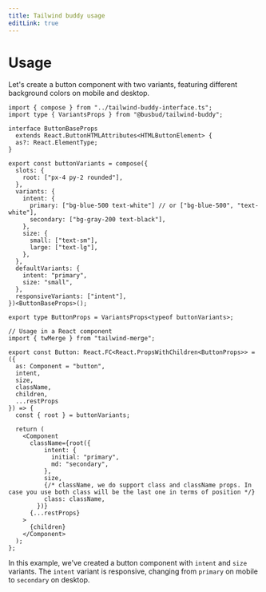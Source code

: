 ```yaml
---
title: Tailwind buddy usage
editLink: true
---
```


# Usage

Let's create a button component with two variants, featuring different background colors on mobile and desktop.

```tsx
import { compose } from "../tailwind-buddy-interface.ts";
import type { VariantsProps } from "@busbud/tailwind-buddy";

interface ButtonBaseProps
  extends React.ButtonHTMLAttributes<HTMLButtonElement> {
  as?: React.ElementType;
}

export const buttonVariants = compose({
  slots: {
    root: ["px-4 py-2 rounded"],
  },
  variants: {
    intent: {
      primary: ["bg-blue-500 text-white"] // or ["bg-blue-500", "text-white"],
      secondary: ["bg-gray-200 text-black"],
    },
    size: {
      small: ["text-sm"],
      large: ["text-lg"],
    },
  },
  defaultVariants: {
    intent: "primary",
    size: "small",
  },
  responsiveVariants: ["intent"],
})<ButtonBaseProps>();

export type ButtonProps = VariantsProps<typeof buttonVariants>;

// Usage in a React component
import { twMerge } from "tailwind-merge";

export const Button: React.FC<React.PropsWithChildren<ButtonProps>> = ({
  as: Component = "button",
  intent,
  size,
  className,
  children,
  ...restProps
}) => {
  const { root } = buttonVariants;

  return (
    <Component
      className={root({
          intent: {
            initial: "primary",
            md: "secondary",
          },
          size,
          {/* className, we do support class and className props. In case you use both class will be the last one in terms of position */}
          class: className,
        })}
      {...restProps}
    >
      {children}
    </Component>
  );
};
```

In this example, we've created a button component with `intent` and `size` variants. The `intent` variant is responsive, changing from `primary` on mobile to `secondary` on desktop.

